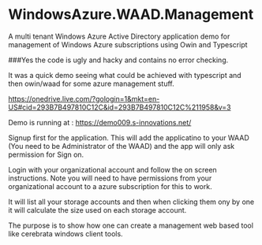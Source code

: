 WindowsAzure.WAAD.Management
============================

A multi tenant Windows Azure Active Directory application demo for management of Windows Azure subscriptions using Owin and Typescript


###Yes the code is ugly and hacky and contains no error checking.

It was a quick demo seeing what could be achieved with typescript and then owin/waad for some azure management stuff.

https://onedrive.live.com/?gologin=1&mkt=en-US#cid=293B7B497810C12C&id=293B7B497810C12C%211958&v=3


Demo is running at : https://demo009.s-innovations.net/

Signup first for the application. This will add the applicatino to your WAAD (You need to be Administrator of the WAAD) and the app will only ask permission for Sign on. 

Login with your organizational account and follow the on screen instructions. Note you will need to have permissions from your organizational account to a azure subscription for this to work. 

It will list all your storage accounts and then when clicking them ony by one it will calculate the size used on each storage account. 


The purpose is to show how one can create a management web based tool like cerebrata windows client tools. 

